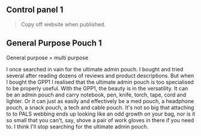 ---
---
## Control panel 1
>Copy off website when published.

## General Purpose Pouch 1
General purpose = multi purpose

I once searched in vain for the ultimate admin pouch. I bought and tried several after reading dozens of reviews and product descriptions. But when I bought the GPP1 I realised that the ultimate admin pouch is too specialised to be properly useful. With the GPP1, the beauty is in the versatility. It can be an admin pouch and carry notebook, pen, knife, torch, tape, cord and lighter. Or it can just as easily and effectively be a med pouch, a headphone pouch, a snack pouch, a tech and cable pouch. It's not so big that attaching to to PALS webbing ends up looking like an odd growth on your bag, nor is it so small that you can't, say, shove a pair of work gloves in there if you need to. I think I'll stop searching for the ultimate admin pouch.
